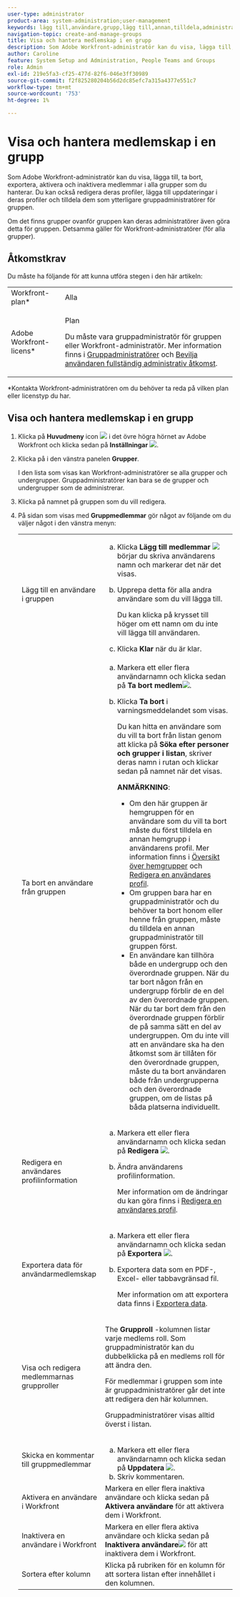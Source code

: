 ```yaml
---
user-type: administrator
product-area: system-administration;user-management
keywords: lägg till,användare,grupp,lägg till,annan,tilldela,administratör,ta bort,användare,visa,roller,medlemmar,exportera,medlemskap,data
navigation-topic: create-and-manage-groups
title: Visa och hantera medlemskap i en grupp
description: Som Adobe Workfront-administratör kan du visa, lägga till, ta bort, exportera, aktivera och inaktivera medlemmar i alla grupper som du hanterar. Du kan också redigera deras profiler, lägga till uppdateringar i deras profiler och tilldela dem som ytterligare gruppadministratörer för gruppen.
author: Caroline
feature: System Setup and Administration, People Teams and Groups
role: Admin
exl-id: 219e5fa3-cf25-477d-82f6-046e3ff30989
source-git-commit: f2f825280204b56d2dc85efc7a315a4377e551c7
workflow-type: tm+mt
source-wordcount: '753'
ht-degree: 1%

---
```


# Visa och hantera medlemskap i en grupp

Som Adobe Workfront-administratör kan du visa, lägga till, ta bort, exportera, aktivera och inaktivera medlemmar i alla grupper som du hanterar. Du kan också redigera deras profiler, lägga till uppdateringar i deras profiler och tilldela dem som ytterligare gruppadministratörer för gruppen.

Om det finns grupper ovanför gruppen kan deras administratörer även göra detta för gruppen. Detsamma gäller för Workfront-administratörer (för alla grupper).

## Åtkomstkrav

Du måste ha följande för att kunna utföra stegen i den här artikeln:

<table style="table-layout:auto"> 
 <col> 
 <col> 
 <tbody> 
  <tr> 
   <td role="rowheader">Workfront-plan*</td> 
   <td>Alla</td> 
  </tr> 
  <tr> 
   <td role="rowheader">Adobe Workfront-licens*</td> 
   <td> <p>Plan </p> <p>Du måste vara gruppadministratör för gruppen eller Workfront-administratör. Mer information finns i <a href="../../../administration-and-setup/manage-groups/group-roles/group-administrators.md" class="MCXref xref">Gruppadministratörer</a> och <a href="../../../administration-and-setup/add-users/configure-and-grant-access/grant-a-user-full-administrative-access.md" class="MCXref xref">Bevilja användaren fullständig administrativ åtkomst</a>.</p> </td> 
  </tr> 
 </tbody> 
</table>

&#42;Kontakta Workfront-administratören om du behöver ta reda på vilken plan eller licenstyp du har.

## Visa och hantera medlemskap i en grupp

1. Klicka på **Huvudmeny** icon ![](assets/main-menu-icon.png) i det övre högra hörnet av Adobe Workfront och klicka sedan på **Inställningar** ![](assets/gear-icon-settings.png).

1. Klicka på i den vänstra panelen **Grupper**.

   I den lista som visas kan Workfront-administratörer se alla grupper och undergrupper. Gruppadministratörer kan bara se de grupper och undergrupper som de administrerar.

1. Klicka på namnet på gruppen som du vill redigera.
1. På sidan som visas med **Gruppmedlemmar** gör något av följande om du väljer något i den vänstra menyn:

   <table style="table-layout:auto"> 
    <col> 
    <col> 
    <tbody> 
     <tr> 
      <td role="rowheader">Lägg till en användare i gruppen</td> 
      <td> 
       <ol style="list-style-type: lower-alpha;"> 
        <li value="1">Klicka <strong>Lägg till medlemmar</strong> <img src="assets/add-icon-plus-in-circle.png">börjar du skriva användarens namn och markerar det när det visas.</li> 
        <li value="2"> <p>Upprepa detta för alla andra användare som du vill lägga till.</p> <p>Du kan klicka på krysset till höger om ett namn om du inte vill lägga till användaren.</p> </li> 
        <li value="3">Klicka <strong>Klar</strong> när du är klar.</li> 
       </ol> </td> 
     </tr> 
     <tr> 
      <td role="rowheader">Ta bort en användare från gruppen</td> 
      <td> 
       <ol style="list-style-type: lower-alpha;"> 
        <li value="1">Markera ett eller flera användarnamn och klicka sedan på <strong>Ta bort medlem</strong><img src="assets/remove-icon---x-in-circle.png">.</li> 
        <li value="2"> <p>Klicka <strong>Ta bort</strong> i varningsmeddelandet som visas.</p> <p>Du kan hitta en användare som du vill ta bort från listan genom att klicka på <strong>Söka efter personer och grupper i listan</strong>, skriver deras namn i rutan och klickar sedan på namnet när det visas.</p> <p><b>ANMÄRKNING</b>:  
          <ul> 
           <li>Om den här gruppen är hemgruppen för en användare som du vill ta bort måste du först tilldela en annan hemgrupp i användarens profil. Mer information finns i <a href="../../../administration-and-setup/manage-groups/groups-overview/home-groups.md" class="MCXref xref">Översikt över hemgrupper</a> och <a href="../../../administration-and-setup/add-users/create-and-manage-users/edit-a-users-profile.md" class="MCXref xref">Redigera en användares profil</a>.</li> 
           <li>Om gruppen bara har en gruppadministratör och du behöver ta bort honom eller henne från gruppen, måste du tilldela en annan gruppadministratör till gruppen först.</li> 
           <li>En användare kan tillhöra både en undergrupp och den överordnade gruppen. När du tar bort någon från en undergrupp förblir de en del av den överordnade gruppen. När du tar bort dem från den överordnade gruppen förblir de på samma sätt en del av undergruppen. Om du inte vill att en användare ska ha den åtkomst som är tillåten för den överordnade gruppen, måste du ta bort användaren både från undergrupperna och den överordnade gruppen, om de listas på båda platserna individuellt.</li> 
          </ul> </p> </li> 
       </ol> </td> 
     </tr> 
     <tr> 
      <td role="rowheader">Redigera en användares profilinformation</td> 
      <td> 
       <ol style="list-style-type: lower-alpha;"> 
        <li value="1">Markera ett eller flera användarnamn och klicka sedan på <strong>Redigera</strong> <img src="assets/edit-icon.png">.</li> 
        <li value="2"> <p>Ändra användarens profilinformation.</p> <p>Mer information om de ändringar du kan göra finns i <a href="../../../administration-and-setup/add-users/create-and-manage-users/edit-a-users-profile.md" class="MCXref xref">Redigera en användares profil</a>.</p> </li> 
       </ol> </td> 
     </tr> 
     <tr> 
      <td role="rowheader">Exportera data för användarmedlemskap</td> 
      <td> 
       <ol style="list-style-type: lower-alpha;"> 
        <li value="1">Markera ett eller flera användarnamn och klicka sedan på <strong>Exportera</strong> <img src="assets/export.png">.</li> 
        <li value="2"> <p>Exportera data som en PDF-, Excel- eller tabbavgränsad fil.</p> <p>Mer information om att exportera data finns i <a href="../../../reports-and-dashboards/reports/creating-and-managing-reports/export-data.md" class="MCXref xref">Exportera data</a>.</p> </li> 
       </ol> </td> 
     </tr> 
     <tr> 
      <td role="rowheader">Visa och redigera medlemmarnas grupproller</td> 
      <td> <p>The <strong>Grupproll</strong> -kolumnen listar varje medlems roll. Som gruppadministratör kan du dubbelklicka på en medlems roll för att ändra den.</p> <p>För medlemmar i gruppen som inte är gruppadministratörer går det inte att redigera den här kolumnen.</p> <p>Gruppadministratörer visas alltid överst i listan.</p> </td> 
     </tr> 
     <tr> 
      <td role="rowheader">Skicka en kommentar till gruppmedlemmar</td> 
      <td> 
       <ol style="list-style-type: lower-alpha;"> 
        <li value="1">Markera ett eller flera användarnamn och klicka sedan på <strong>Uppdatera</strong> <img src="assets/comment-icon.png">.</li> 
        <li value="2">Skriv kommentaren.</li> 
       </ol> </td> 
     </tr> 
     <tr> 
      <td role="rowheader">Aktivera en användare i Workfront</td> 
      <td>Markera en eller flera inaktiva användare och klicka sedan på <strong>Aktivera användare</strong> för att aktivera dem i Workfront. </td> 
     </tr> 
     <tr> 
      <td role="rowheader">Inaktivera en användare i Workfront</td> 
      <td>Markera en eller flera aktiva användare och klicka sedan på <strong>Inaktivera användare</strong><img src="assets/deactivate-user.png"> för att inaktivera dem i Workfront.</td> 
     </tr> 
     <tr> 
      <td role="rowheader">Sortera efter kolumn</td> 
      <td>Klicka på rubriken för en kolumn för att sortera listan efter innehållet i den kolumnen.</td> 
     </tr> 
    </tbody> 
   </table>
